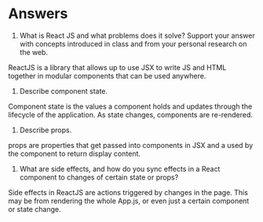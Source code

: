 # Answers

1. What is React JS and what problems does it solve? Support your answer with concepts introduced in class and from your personal research on the web.

ReactJS is a library that allows up to use JSX to write JS and HTML together in modular components that can be used anywhere.

1. Describe component state.

Component state is the values a component holds and updates through the lifecycle of the application. As state changes, components are re-rendered.

1. Describe props.

props are properties that get passed into components in JSX and a used by the component to return display content.

1. What are side effects, and how do you sync effects in a React component to changes of certain state or props?

Side effects in ReactJS are actions triggered by changes in the page. This may be from rendering the whole App.js, or even just a certain component or state change.
